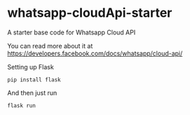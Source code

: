 # whatsapp-cloudApi-starter

A starter base code for Whatsapp Cloud API

You can read more about it at https://developers.facebook.com/docs/whatsapp/cloud-api/

Setting up Flask

`pip install flask`

And then just run 

`flask run`

